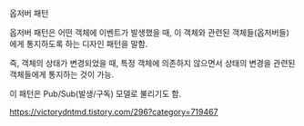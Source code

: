 옵저버 패턴

옵저버 패턴은 어떤 객체에 이벤트가 발생했을 때, 이 객체와 관련된 객체들(옵저버들)에게
통지하도록 하는 디자인 패턴을 말함.

즉, 객체의 상태가 변경되었을 때, 특정 객체에 의존하지 않으면서 상태의 변경을 관련된 객체들에게 
통지하는 것이 가능.

이 패턴은 Pub/Sub(발생/구독) 모델로 불리기도 함.


https://victorydntmd.tistory.com/296?category=719467